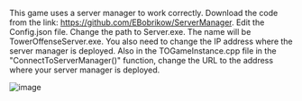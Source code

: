 This game uses a server manager to work correctly.
Download the code from the link: https://github.com/EBobrikow/ServerManager.
Edit the Config.json file. Change the path to Server.exe. The name will be TowerOffenseServer.exe. You also need to change the IP address where the server manager is deployed.
Also in the TOGameInstance.cpp file in the "ConnectToServerManager()" function, change the URL to the address where your server manager is deployed.

![image](https://github.com/user-attachments/assets/0e3780eb-6a68-4856-a157-838d74f2fd1a)
